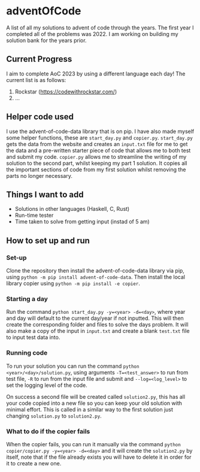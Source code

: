 # adventOfCode

A list of all my solutions to advent of code through the years. The first year I completed all of the problems was 2022. I am working on building my solution bank for the years prior.

## Current Progress

I aim to complete AoC 2023 by using a different language each day!
The current list is as follows:
1. Rockstar (https://codewithrockstar.com/)
3. ...

## Helper code used

I use the advent-of-code-data library that is on pip. I have also made myself some helper functions, these are `start_day.py` and `copier.py`. `start_day.py` gets the data from the website and creates an `input.txt` file for me to get the data and a pre-written starter piece of code that allows me to both test and submit my code. `copier.py` allows me to streamline the writing of my solution to the second part, whilst keeping my part 1 solution. It copies all the important sections of code from my first solution whilst removing the parts no longer necessary.

## Things I want to add

- Solutions in other languages (Haskell, C, Rust)
- Run-time tester
- Time taken to solve from getting input (instad of 5 am)

## How to set up and run

### Set-up

Clone the repository then install the advent-of-code-data library via pip, using `python -m pip install advent-of-code-data`. Then install the local library copier using `python -m pip install -e copier`.

### Starting a day

Run the command `python start_day.py -y=<year> -d=<day>`, where year and day will default to the current day/year if not inputted. This will then create the corresponding folder and files to solve the days problem. It will also make a copy of the input in `input.txt` and create a blank `test.txt` file to input test data into.

### Running code

To run your solution you can run the command `python <year>/<day>/solution.py`, using arguments `-T=<test_answer>` to run from test file, `-R` to run from the input file and submit and `--log=<log_level>` to set the logging level of the code.

On success a second file will be created called `solution2.py`, this has all your code copied into a new file so you can keep your old solution with minimal effort. This is called in a similar way to the first solution just changing `solution.py` to `solution2.py`.

### What to do if the copier fails

When the copier fails, you can run it manually via the command `python copier/copier.py -y=<year> -d=<day>` and it will create the `solution2.py` by itself, note that if the file already exists you will have to delete it in order for it to create a new one.
